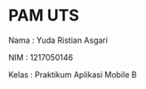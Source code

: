 # PAM UTS
Nama    : Yuda Ristian Asgari 

NIM     : 1217050146

Kelas   : Praktikum Aplikasi Mobile B
